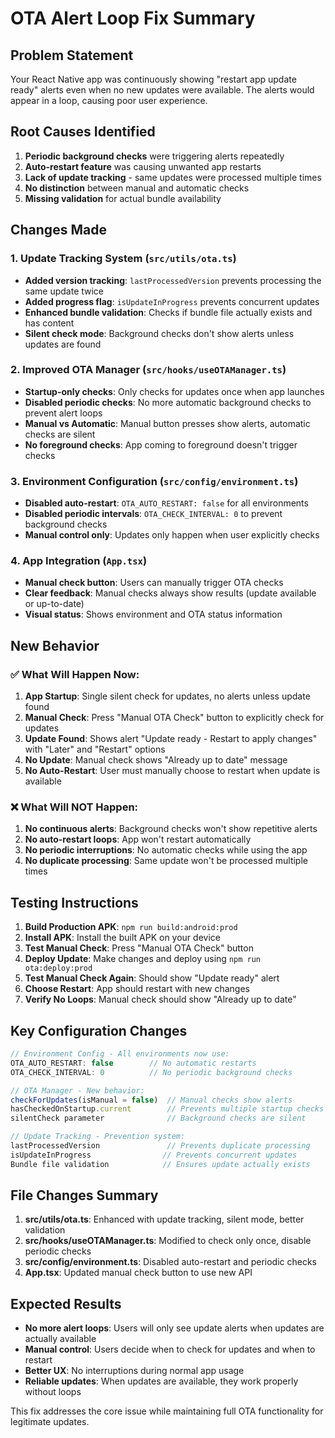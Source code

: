 # OTA Alert Loop Fix Summary

## Problem Statement
Your React Native app was continuously showing "restart app update ready" alerts even when no new updates were available. The alerts would appear in a loop, causing poor user experience.

## Root Causes Identified
1. **Periodic background checks** were triggering alerts repeatedly
2. **Auto-restart feature** was causing unwanted app restarts
3. **Lack of update tracking** - same updates were processed multiple times
4. **No distinction** between manual and automatic checks
5. **Missing validation** for actual bundle availability

## Changes Made

### 1. Update Tracking System (`src/utils/ota.ts`)
- **Added version tracking**: `lastProcessedVersion` prevents processing the same update twice
- **Added progress flag**: `isUpdateInProgress` prevents concurrent updates
- **Enhanced bundle validation**: Checks if bundle file actually exists and has content
- **Silent check mode**: Background checks don't show alerts unless updates are found

### 2. Improved OTA Manager (`src/hooks/useOTAManager.ts`)
- **Startup-only checks**: Only checks for updates once when app launches
- **Disabled periodic checks**: No more automatic background checks to prevent alert loops
- **Manual vs Automatic**: Manual button presses show alerts, automatic checks are silent
- **No foreground checks**: App coming to foreground doesn't trigger checks

### 3. Environment Configuration (`src/config/environment.ts`)
- **Disabled auto-restart**: `OTA_AUTO_RESTART: false` for all environments
- **Disabled periodic intervals**: `OTA_CHECK_INTERVAL: 0` to prevent background checks
- **Manual control only**: Updates only happen when user explicitly checks

### 4. App Integration (`App.tsx`)
- **Manual check button**: Users can manually trigger OTA checks
- **Clear feedback**: Manual checks always show results (update available or up-to-date)
- **Visual status**: Shows environment and OTA status information

## New Behavior

### ✅ What Will Happen Now:
1. **App Startup**: Single silent check for updates, no alerts unless update found
2. **Manual Check**: Press "Manual OTA Check" button to explicitly check for updates
3. **Update Found**: Shows alert "Update ready - Restart to apply changes" with "Later" and "Restart" options
4. **No Update**: Manual check shows "Already up to date" message
5. **No Auto-Restart**: User must manually choose to restart when update is available

### ❌ What Will NOT Happen:
1. **No continuous alerts**: Background checks won't show repetitive alerts
2. **No auto-restart loops**: App won't restart automatically
3. **No periodic interruptions**: No automatic checks while using the app
4. **No duplicate processing**: Same update won't be processed multiple times

## Testing Instructions

1. **Build Production APK**: `npm run build:android:prod`
2. **Install APK**: Install the built APK on your device
3. **Test Manual Check**: Press "Manual OTA Check" button
4. **Deploy Update**: Make changes and deploy using `npm run ota:deploy:prod`
5. **Test Manual Check Again**: Should show "Update ready" alert
6. **Choose Restart**: App should restart with new changes
7. **Verify No Loops**: Manual check should show "Already up to date"

## Key Configuration Changes

```typescript
// Environment Config - All environments now use:
OTA_AUTO_RESTART: false        // No automatic restarts
OTA_CHECK_INTERVAL: 0          // No periodic background checks

// OTA Manager - New behavior:
checkForUpdates(isManual = false)  // Manual checks show alerts
hasCheckedOnStartup.current        // Prevents multiple startup checks
silentCheck parameter              // Background checks are silent

// Update Tracking - Prevention system:
lastProcessedVersion               // Prevents duplicate processing
isUpdateInProgress                // Prevents concurrent updates
Bundle file validation            // Ensures update actually exists
```

## File Changes Summary

1. **src/utils/ota.ts**: Enhanced with update tracking, silent mode, better validation
2. **src/hooks/useOTAManager.ts**: Modified to check only once, disable periodic checks
3. **src/config/environment.ts**: Disabled auto-restart and periodic checks
4. **App.tsx**: Updated manual check button to use new API

## Expected Results

- **No more alert loops**: Users will only see update alerts when updates are actually available
- **Manual control**: Users decide when to check for updates and when to restart
- **Better UX**: No interruptions during normal app usage
- **Reliable updates**: When updates are available, they work properly without loops

This fix addresses the core issue while maintaining full OTA functionality for legitimate updates.